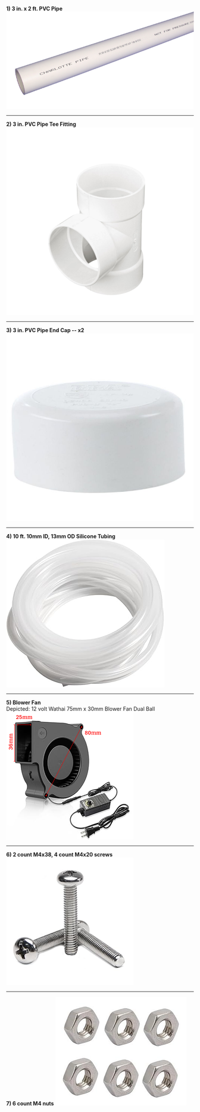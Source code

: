 **1) 3 in. x 2 ft. PVC Pipe**  
![](./01_.png)

---

**2) 3 in. PVC Pipe Tee Fitting**  
![](./02_.jpg)

---

**3) 3 in. PVC Pipe End Cap -- x2**  
![](./03_.jpg)

---

**4) 10 ft. 10mm ID, 13mm OD Silicone Tubing**  
![](./04_.jpg)

---

**5) Blower Fan**  
Depicted: 12 volt Wathai 75mm x 30mm Blower Fan Dual Ball  
![](./05_.png)

---

**6) 2 count M4x38, 4 count M4x20 screws**
![](./06_.jpg)

---

**7) 6 count M4 nuts**
![](./07_.jpg)
